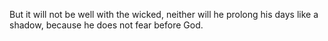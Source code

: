 But it will not be well with the wicked, neither will he prolong his days like a shadow, because he does not fear before God.
